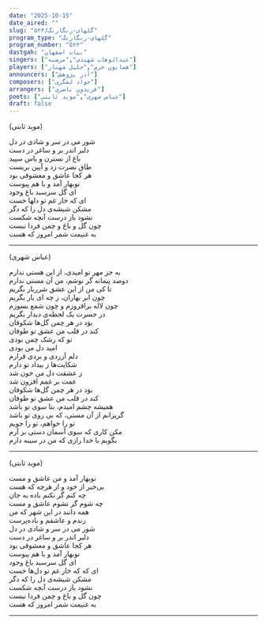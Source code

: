 ```yaml
---
date: "2025-10-15"
date_aired: ""
slug: "گلهای-رنگارنگ/۵۲۳"
program_type: "گلهای-رنگارنگ"
program_number: "۵۲۳"
dastgah: "بیات اصفهان"
singers: ["عبدالوهاب شهیدی","مرضیه"]
players: ["همایون خرم","جلیل شهناز"]
announcers: ["آذر پژوهش"]
composers: ["جواد لشگری"]
arrangers: ["فریدون ناصری"]
poets: ["عباس شهری","موید ثابتی"] 
draft: false
---
```


(موید ثابتی)

شور می در سر و شادی در دل  
دلبر اندر بر و ساغر در دست  
باغ از نسترن و یاس سپید  
طاق نصرت زد و آیین بربست  
هر کجا عاشق و معشوقی بود  
نوبهار آمد و با هم پیوست  
ای گل سرسبد باغ وجود  
ای که خار غم تو دلها خست  
مشکن شیشه‌ی دل را که دگر  
نشود باز درست آنچه شکست  
چون گل و باغ و چمن فردا نیست  
به غنیمت شمر امروز که هست  


---

(عباس شهری)

به جز مهر تو امیدی، از این هستی ندارم  
دوصد پیمانه گر نوشم، من آن مستی ندارم  
تا کی من از این عشق شرربار بگریم  
چون ابر بهاران، ز چه ای یار بگریم  
چون لاله برافروزم و چون شمع بسوزم  
در حسرت یک لحظه‌ی دیدار بگریم  
بوَد در هر چمن گل‌ها شکوفان  
کند در قلب من عشق تو طوفان  
تو که رشک چمن بودی  
امید دل من بودی  
دلم آزردی و بردی قرارم  
شکایت‌ها ز بیداد تو دارم  
ز عشقت دل من خون شد  
غمت بر غمم افزون شد  
بوَد در هر چمن گل‌ها شکوفان  
کند در قلب من عشق تو طوفان  
همیشه چشم امیدم، بتا سوی تو باشد  
گریزانم از آن مستی، که بی روی تو باشد  
تو را خواهم، تو را جویم  
مکن کاری که سوی آسمان دستی بر آرم  
بگویم با خدا رازی که من در سینه دارم

---

(موید ثابتی)

نوبهار آمد و من عاشق و مست  
بی‌خبر از خود و از هرچه که هست  
چه کنم گر نکنم باده به جان  
چه شوم گر نشوم عاشق و مست  
همه دانند در این شهر که من  
رندم و عاشقم و باده‌پرست  
شور می در سر و شادی در دل  
دلبر اندر بر و ساغر در دست  
هر کجا عاشق و معشوقی بود  
نوبهار آمد و با هم پیوست  
ای گل سرسبد باغ وجود  
ای که که خار غم تو دل‌ها خست  
مشکن شیشه‌ی دل را که دگر  
نشود باز درست آنچه شکست  
چون گل و باغ و چمن فردا نیست  
به غنیمت شمر امروز که هست

---